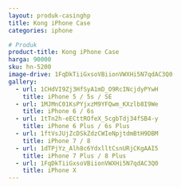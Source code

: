 ```yaml
---
layout: produk-casinghp
title: Kong iPhone Case
categories: iphone

# Produk
product-title: Kong iPhone Case
harga: 90000
sku: hn-5200
image-drive: 1FqDkTiiGxsoVBiionVWXHi5N7qdAC3Q0
gallery:
  - url: 1CHdVI9Zj3HfSyA1mD_O9RcINcjdyPYwH
    title: iPhone 5 / 5s / SE
  - url: 1MJMnC01KsPYjxzM9YFQwm_KXzlb8I9We
    title: iPhone 6 / 6s
  - url: 1tTn2h-eECttROfeX_5cgbTdj34fSB4-y
    title: iPhone 6 Plus / 6s Plus
  - url: 1ftVsJUjZcDSkZdzCWIeNpjtdmBtH9DBM
    title: iPhone 7 / 8
  - url: 1dTPjYz_Alh8c6YdxlltCsnURjCKgAAI5
    title: iPhone 7 Plus / 8 Plus
  - url: 1FqDkTiiGxsoVBiionVWXHi5N7qdAC3Q0
    title: iPhone X
---
```

